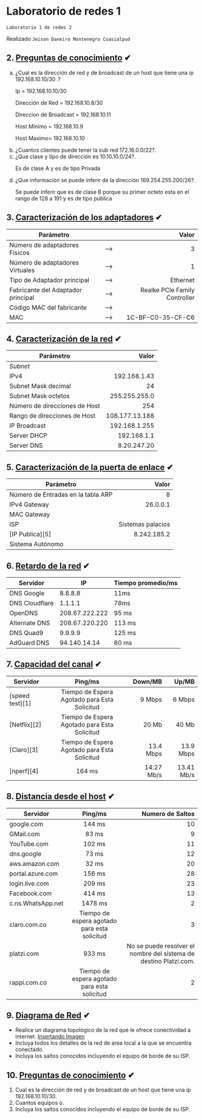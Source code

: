 # Laboratorio de redes 1 
<p><code>Laboratorio 1 de redes 2</code></p>
<p>Realizado <code>Jeison Daneiro Montenegro Cuasialpud</code>


  
  
  
 ## 2. [Preguntas de conocimiento](#) ✔ 
  
 <ol type="a"> 
 <li>¿Cual es la dirección de red y de broadcast de un host que tiene una ip 192.168.10.10/30 .?</li> 

   Ip = 192.168.10.10/30 
   
   Dirección de Red = 192.168.10.8/30

   Direccion de Broadcast = 192.168.10.11

   Host Minimo = 192.168.10.9

   Host Maximo= 192.168.10.10

 <li>¿Cuantos clientes puede tener la sub red 172.16.0.0/22?.</li> 
 <li>¿Que clase y tipo de dirección es 10.10.10.0/24?.</li>

   Es de clase A y es de tipo Privada
 <li>¿Que información se puede inferir de la dirección 169.254.255.200/26?.</li> 

   Se puede inferir que es de clase B porque su primer octeto esta en el rango de 128 a 191 y es de tipo publica
 </ol> 
  
 ## 3. [Caracterización de los adaptadores](#) ✔ 
 |Parámetro||Valor| 
 |--|:--:|--:| 
 |Número de adaptadores Físicos|-->|3| 
 |Número de adaptadores Virtuales|-->|1| 
 |Tipo de Adaptador principal|-->|Ethernet| 
 |Fabricante del Adaptador principal|-->|Realke PCle Family Controller| 
 |Código MAC del fabricante|-->|| 
 |MAC|-->|1C-BF-C0-35-CF-C6| 
  
 
  
  
 ## 4. [Caracterización de la red](#) ✔ 
 |Parámetro|Valor| 
 |--|--:| 
 |_Subnet_|| 
 |IPv4|192.168.1.43| 
 |Subnet Mask decimal|24| 
 |Subnet Mask octetos|255.255.255.0| 
 |Número de direcciones de Host|254| 
 |Rango de direcciones de Host|108.177.13.188| 
 |IP Broadcast|192.168.1.255| 
 |Server DHCP|192.168.1.1| 
 |Server DNS|8.20.247.20| 
  
 
  
  
 ## 5. [Caracterización de la puerta de enlace](#) ✔ 
 |Parámetro|Valor| 
 |--|--:| 
 |Número de Entradas en la tabla ARP |8| 
 |IPv4 Gateway|26.0.0.1| 
 |MAC Gateway|| 
 |ISP|Sistemas palacios| 
 |[IP Publica][5]|8.242.185.2| 
 |Sistema Autónomo|| 
  
  
 
  
  
 ## 6. [Retardo de la red](#) ✔ 
 |Servidor|IP|Tiempo promedio/ms| 
 |--|--|--| 
 |DNS Google|8.8.8.8|11ms| 
 |DNS Cloudflare|1.1.1.1|78ms| 
 |OpenDNS|208.67.222.222|95 ms| 
 |Alternate DNS|208.67.220.220|113 ms| 
 |DNS Quad9|9.9.9.9|125 ms| 
 |AdGuard DNS|94.140.14.14|80 ms| 
  
 
  
  
 ## 7. [Capacidad del canal](#) ✔ 
 |Servidor|Ping/ms|Down/MB|Up/MB| 
 |--|:--:|--:|--:| 
 |[speed test][1]|Tiempo de Espera Agotado para Esta Solicitud|9 Mbps|6 Mbps| 
 |[Netflix][2]|Tiempo de Espera Agotado para Esta Solicitud|20 Mb|40 Mb| 
 |[Claro][3]|Tiempo de Espera Agotado para Esta Solicitud|13.4 Mbps|13.9 Mbps| 
 |[nperf][4]|164 ms|14.27 Mb/s|13.41 Mb/s| 
  
  
  
  
 ## 8. [Distancia desde el host](#) ✔ 
 |Servidor|Ping/ms|Numero de Saltos| 
 |--|:--:|--:| 
 |google.com|144 ms|10| 
 |GMail.com|83 ms|9| 
 |YouTube.com|102 ms|11| 
 |dns.google|73 ms|12| 
 |aws.amazon.com|32 ms|20| 
 |portal.azure.com|156 ms|28| 
 |login.live.com|209 ms|23| 
 |Facebook.com|414 ms|13| 
 |c.ns.WhatsApp.net|1478 ms|2| 
 |claro.com.co|Tiempo de espera agotado para esta solicitud|3| 
 |platzi.com|933 ms|No se puede resolver el nombre del sistema de destino Platzi.com.| 
 |rappi.com.co|Tiempo de espera agotado para esta solicitud|2| 
  
  
  
 ## 9. [Diagrama de Red](#) ✔ 
 - Realice un diagrama topológico de la red que le ofrece conectividad a internet. 
 [Insertando Imagen](diagrama.png)
 - Incluya todos los detalles de la red de area local a la que se encuentra conectado. 
 - Incluya los saltos conocidos incluyendo el equipo de borde de su ISP. 
  
 ## 10. [Preguntas de conocimiento](#) ✔ 
 1. Cual es la dirección de red y de broadcast de un host que tiene una ip 192.168.10.10/30. 
 1. Cuantos equipos o. 
 1. Incluya los saltos conocidos incluyendo el equipo de borde de su ISP.